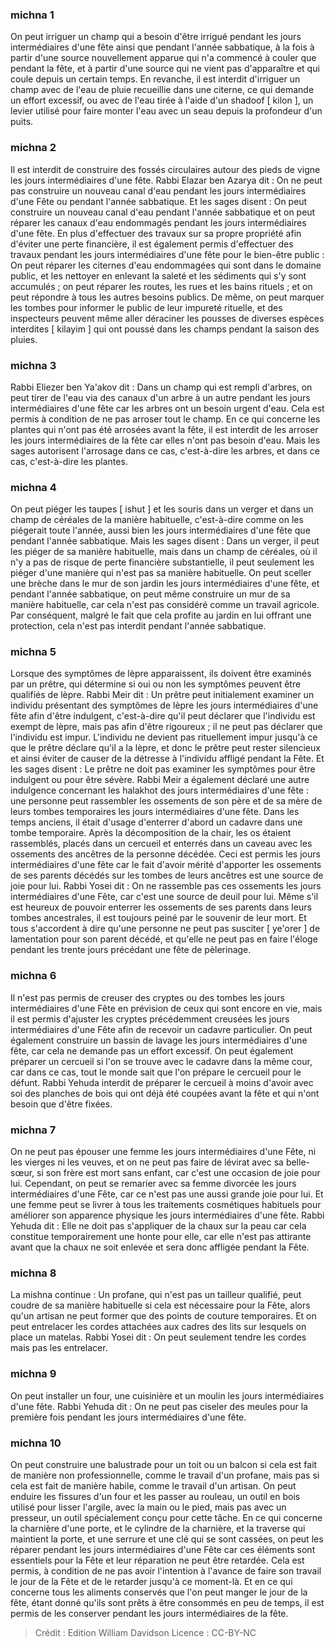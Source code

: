 
### michna 1
On peut irriguer un champ qui a besoin d'être irrigué pendant les jours intermédiaires d'une fête ainsi que pendant l'année sabbatique, à la fois à partir d'une source nouvellement apparue qui n'a commencé à couler que pendant la fête, et à partir d'une source qui ne vient pas d'apparaître et qui coule depuis un certain temps. En revanche, il est interdit d'irriguer un champ avec de l'eau de pluie recueillie dans une citerne, ce qui demande un effort excessif, ou avec de l'eau tirée à l'aide d'un shadoof [ kilon ], un levier utilisé pour faire monter l'eau avec un seau depuis la profondeur d'un puits.

### michna 2
Il est interdit de construire des fossés circulaires autour des pieds de vigne les jours intermédiaires d'une fête. Rabbi Elazar ben Azarya dit : On ne peut pas construire un nouveau canal d'eau pendant les jours intermédiaires d'une Fête ou pendant l'année sabbatique. Et les sages disent : On peut construire un nouveau canal d'eau pendant l'année sabbatique et on peut réparer les canaux d'eau endommagés pendant les jours intermédiaires d'une fête. En plus d'effectuer des travaux sur sa propre propriété afin d'éviter une perte financière, il est également permis d'effectuer des travaux pendant les jours intermédiaires d'une fête pour le bien-être public : On peut réparer les citernes d'eau endommagées qui sont dans le domaine public, et les nettoyer en enlevant la saleté et les sédiments qui s'y sont accumulés ; on peut réparer les routes, les rues et les bains rituels ; et on peut répondre à tous les autres besoins publics. De même, on peut marquer les tombes pour informer le public de leur impureté rituelle, et des inspecteurs peuvent même aller déraciner les pousses de diverses espèces interdites [ kilayim ] qui ont poussé dans les champs pendant la saison des pluies.

### michna 3
Rabbi Eliezer ben Ya'akov dit : Dans un champ qui est rempli d'arbres, on peut tirer de l'eau via des canaux d'un arbre à un autre pendant les jours intermédiaires d'une fête car les arbres ont un besoin urgent d'eau. Cela est permis à condition de ne pas arroser tout le champ. En ce qui concerne les plantes qui n'ont pas été arrosées avant la fête, il est interdit de les arroser les jours intermédiaires de la fête car elles n'ont pas besoin d'eau. Mais les sages autorisent l'arrosage dans ce cas, c'est-à-dire les arbres, et dans ce cas, c'est-à-dire les plantes.

### michna 4
On peut piéger les taupes [ ishut ] et les souris dans un verger et dans un champ de céréales de la manière habituelle, c'est-à-dire comme on les piégerait toute l'année, aussi bien les jours intermédiaires d'une fête que pendant l'année sabbatique. Mais les sages disent : Dans un verger, il peut les piéger de sa manière habituelle, mais dans un champ de céréales, où il n'y a pas de risque de perte financière substantielle, il peut seulement les piéger d'une manière qui n'est pas sa manière habituelle. On peut sceller une brèche dans le mur de son jardin les jours intermédiaires d'une fête, et pendant l'année sabbatique, on peut même construire un mur de sa manière habituelle, car cela n'est pas considéré comme un travail agricole. Par conséquent, malgré le fait que cela profite au jardin en lui offrant une protection, cela n'est pas interdit pendant l'année sabbatique.

### michna 5
Lorsque des symptômes de lèpre apparaissent, ils doivent être examinés par un prêtre, qui détermine si oui ou non les symptômes peuvent être qualifiés de lèpre. Rabbi Meir dit : Un prêtre peut initialement examiner un individu présentant des symptômes de lèpre les jours intermédiaires d'une fête afin d'être indulgent, c'est-à-dire qu'il peut déclarer que l'individu est exempt de lèpre, mais pas afin d'être rigoureux ; il ne peut pas déclarer que l'individu est impur. L'individu ne devient pas rituellement impur jusqu'à ce que le prêtre déclare qu'il a la lèpre, et donc le prêtre peut rester silencieux et ainsi éviter de causer de la détresse à l'individu affligé pendant la Fête. Et les sages disent : Le prêtre ne doit pas examiner les symptômes pour être indulgent ou pour être sévère. Rabbi Meir a également déclaré une autre indulgence concernant les halakhot des jours intermédiaires d'une fête : une personne peut rassembler les ossements de son père et de sa mère de leurs tombes temporaires les jours intermédiaires d'une fête. Dans les temps anciens, il était d'usage d'enterrer d'abord un cadavre dans une tombe temporaire. Après la décomposition de la chair, les os étaient rassemblés, placés dans un cercueil et enterrés dans un caveau avec les ossements des ancêtres de la personne décédée. Ceci est permis les jours intermédiaires d'une fête car le fait d'avoir mérité d'apporter les ossements de ses parents décédés sur les tombes de leurs ancêtres est une source de joie pour lui. Rabbi Yosei dit : On ne rassemble pas ces ossements les jours intermédiaires d'une Fête, car c'est une source de deuil pour lui. Même s'il est heureux de pouvoir enterrer les ossements de ses parents dans leurs tombes ancestrales, il est toujours peiné par le souvenir de leur mort. Et tous s'accordent à dire qu'une personne ne peut pas susciter [ ye'orer ] de lamentation pour son parent décédé, et qu'elle ne peut pas en faire l'éloge pendant les trente jours précédant une fête de pèlerinage.

### michna 6
Il n'est pas permis de creuser des cryptes ou des tombes les jours intermédiaires d'une Fête en prévision de ceux qui sont encore en vie, mais il est permis d'ajuster les cryptes précédemment creusées les jours intermédiaires d'une Fête afin de recevoir un cadavre particulier. On peut également construire un bassin de lavage les jours intermédiaires d'une fête, car cela ne demande pas un effort excessif. On peut également préparer un cercueil si l'on se trouve avec le cadavre dans la même cour, car dans ce cas, tout le monde sait que l'on prépare le cercueil pour le défunt. Rabbi Yehuda interdit de préparer le cercueil à moins d'avoir avec soi des planches de bois qui ont déjà été coupées avant la fête et qui n'ont besoin que d'être fixées.

### michna 7
On ne peut pas épouser une femme les jours intermédiaires d'une Fête, ni les vierges ni les veuves, et on ne peut pas faire de lévirat avec sa belle-sœur, si son frère est mort sans enfant, car c'est une occasion de joie pour lui. Cependant, on peut se remarier avec sa femme divorcée les jours intermédiaires d'une Fête, car ce n'est pas une aussi grande joie pour lui. Et une femme peut se livrer à tous les traitements cosmétiques habituels pour améliorer son apparence physique les jours intermédiaires d'une fête. Rabbi Yehuda dit : Elle ne doit pas s'appliquer de la chaux sur la peau car cela constitue temporairement une honte pour elle, car elle n'est pas attirante avant que la chaux ne soit enlevée et sera donc affligée pendant la Fête.

### michna 8
La mishna continue : Un profane, qui n'est pas un tailleur qualifié, peut coudre de sa manière habituelle si cela est nécessaire pour la Fête, alors qu'un artisan ne peut former que des points de couture temporaires. Et on peut entrelacer les cordes attachées aux cadres des lits sur lesquels on place un matelas. Rabbi Yosei dit : On peut seulement tendre les cordes mais pas les entrelacer.

### michna 9
On peut installer un four, une cuisinière et un moulin les jours intermédiaires d'une fête. Rabbi Yehuda dit : On ne peut pas ciseler des meules pour la première fois pendant les jours intermédiaires d'une fête.

### michna 10
On peut construire une balustrade pour un toit ou un balcon si cela est fait de manière non professionnelle, comme le travail d'un profane, mais pas si cela est fait de manière habile, comme le travail d'un artisan. On peut enduire les fissures d'un four et les passer au rouleau, un outil en bois utilisé pour lisser l'argile, avec la main ou le pied, mais pas avec un presseur, un outil spécialement conçu pour cette tâche. En ce qui concerne la charnière d'une porte, et le cylindre de la charnière, et la traverse qui maintient la porte, et une serrure et une clé qui se sont cassées, on peut les réparer pendant les jours intermédiaires d'une Fête car ces éléments sont essentiels pour la Fête et leur réparation ne peut être retardée. Cela est permis, à condition de ne pas avoir l'intention à l'avance de faire son travail le jour de la Fête et de le retarder jusqu'à ce moment-là. Et en ce qui concerne tous les aliments conservés que l'on peut manger le jour de la fête, étant donné qu'ils sont prêts à être consommés en peu de temps, il est permis de les conserver pendant les jours intermédiaires de la fête.

>Crédit : Edition William Davidson
>Licence : CC-BY-NC